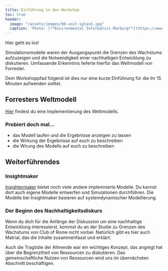 ```yaml
---
title: Einführung in den Workshop
toc: true
header:
  image: "/assets/images/00-unit-splash.jpg"
  caption: 'Photo: [**Environmental Informatics Marburg**](https://www.flickr.com/environmentalinformatics-marburg/)'  
---
```

Hier geht es los!
<!--more-->

Simulationsmodelle waren der Ausgangspunkt die Grenzen des Wachstums aufzuzeigen und die Notwendigkeit einer nachhaltigen Entwicklung zu diskutieren. Umfassende Erkenntnis lieferte hierfür das  Weltmodell von Forrester.

Dem Workshoppfad folgend ist dies nur eine kurze EInführung für die ihr 15 Minuten aufwenden solltet.
<!--- {: .notice--success} --->

## Forresters Weltmodell

[Hier](https://insightmaker.com/insight/1954/The-World3-Model-Classic-World-Simulation) findest du eine Implementierung des Weltmodells.

### Probiert doch mal...
* das Modell laufen und die Ergebnisse anzeigen zu lassen
* die Wirkung der Ergebnisse auf euch zu beschreiben
* die Wirung des Modells auf euch zu beschreiben

## Weiterführendes
### Insightmaker
[Insightermaker](https://insightmaker.com/) bietet noch viele andere implemnierte Modelle. Du kannst dort auch eigene Modelle entwerfen und Simulationen durchführen. Die Modelle bei Insightmaker basieren auf systemdynamischer Modellierung. 

### Der Beginn des Nachhaltigkeitsdiskurs
Wenn du dich für die Anfänge der Diskussion um eine nachhaltige Entwicklung interessierst, kommst du an der Studie zu Grenzen des Wachstums von Club of Rome nicht vorbei. Natürlich gibt es hier auch Matrial, das die Inhalte zusammenfasst und erklärt. 

Auch die Tragödie der Allmende war ein wichtiges Konzept, das angregt hat über die Begrenztheit von Ressourcen zu diskutieren. Das gemeinschaftliche Nutzen von Ressourcen wird uns im übernächsten Abschnitt beschäftigen. 




